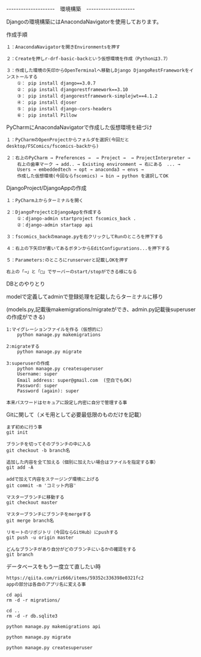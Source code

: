 --------------------　環境構築　--------------------

Djangoの環境構築にはAnacondaNavigatorを使用しております。


作成手順

    １：AnacondaNavigatorを開きEnvironmentsを押す
    
    ２：Createを押しr-drf-basic-backという仮想環境を作成（Pythonは3.7）
    
    ３：作成した環境の矢印からOpenTerminalへ移動しDjango DjangoRestFrameworkをインストールする
        ①： pip install django==3.0.7
        ②： pip install djangorestframework==3.10
        ③： pip install djangorestframework-simplejwt==4.1.2
        ④： pip install djoser
        ⑤： pip install django-cors-headers
        ⑥： pip install Pillow


PyCharmにAnacondaNavigatorで作成した仮想環境を紐づけ

    １：PyCharmのOpenProjectからフォルダを選択(今回だとdesktop/FSComics/fscomics-backから)
    
    ２：右上のPyCharm → Preferences →  → Project →  → ProjectInterpreter → 
        右上の歯車マーク → add.. → Existing environment → 右にある　... →
        Users → embeddedtech → opt → anaconda3 → envs →
        作成した仮想環境(今回ならfscomics) → bin → python を選択してOK
        
        
DjangoProject/DjangoAppの作成

    １：PyCharm上からターミナルを開く
    
    ２：DjangoProjectとDjangoAppを作成する
        ①：django-admin startproject fscomics_back .
        ②：django-admin startapp api
        
    ３：fscomics_backのmanage.pyを右クリックしてRunのところを押下する
    
    ４：右上の下矢印が書いてあるボタンからEditConfigurations...を押下する
    
    ５：Parameters:のところにrunserverと記載しOKを押す
    
    右上の「→」と「□」でサーバーのstart/stopができる様になる
    
    
DBとのやりとり

modelで定義してadminで登録処理を記載したらターミナルに移り

(models.py,記載後makemigrations/migrateができ、admin.py記載後superuserの作成ができる)

    1:マイグレーションファイルを作る（仮想的に）
        python manage.py makemigrations
    
    2:migrateする
        python manage.py migrate
        
    3:superuserの作成
        python manage.py createsuperuser
        Username: super
        Email address: super@gmail.com  (空白でもOK)
        Password: super
        Password (again): super
        
    本来パスワードはセキュアに設定し内密に自分で管理する事



Gitに関して（メモ用として必要最低限のものだけを記載）

    まず初めに行う事
    git init
    
    ブランチを切ってそのブランチの中に入る
    git checkout -b branch名
    
    追加した内容を全て加える（個別に加えたい場合はファイルを指定する事）
    git add -A
    
    addで加えて内容をステージング環境に上げる
    git commit -m 'コミット内容'
    
    マスターブランチに移動する
    git checkout master
    
    マスターブランチにブランチをmergeする
    git merge branch名
    
    リモートのリポジトリ（今回ならGitHub）にpushする
    git push -u origin master
    
    どんなブランチがあり自分がどのブランチにいるかの確認をする
    git branch
    
    
データベースをもう一度立て直したい時

    https://qiita.com/riz666/items/59352c336398e0321fc2
    appの部分は各自のアプリ名に変える事
    
    cd api
    rm -d -r migrations/
    
    cd ..
    rm -d -r db.sqlite3
    
    python manage.py makemigrations api
    
    python manage.py migrate
    
    python manage.py createsuperuser

    
